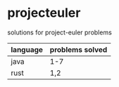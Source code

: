 # projecteuler

solutions for project-euler problems

| language | problems solved |
| -------- | --------------- |
| java     | 1-7             |
| rust     | 1,2             |
